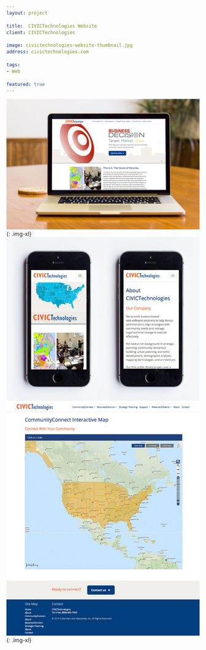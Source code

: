 ```yaml
---
layout: project

title:  CIVICTechnologies Website
client: CIVICTechnologies

image: civictechnologies-website-thumbnail.jpg
address: civictechnologies.com

tags:
- Web

featured: true
---
```


![CIVICTechnologies Website](/img/civictechnologies-website.jpg){: .img-xl}
![CIVICTechnologies Website](/img/civictechnologies-website-2.jpg)
![CIVICTechnologies Website](/img/civictechnologies-website-3.jpg){: .img-xl}